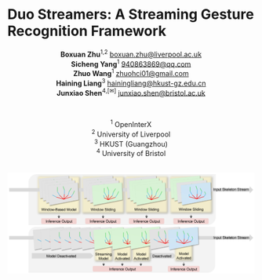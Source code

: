 # Duo Streamers: A Streaming Gesture Recognition Framework

<div align="center" style="max-width: 16cm; margin: auto;">

  
**Boxuan Zhu**<sup>1,2</sup> <boxuan.zhu@liverpool.ac.uk>  
**Sicheng Yang**<sup>1</sup> <940863869@qq.com>  
**Zhuo Wang**<sup>1</sup> <zhuohci01@gmail.com>  
**Haining Liang**<sup>3</sup> <hainingliang@hkust-gz.edu.cn>  
**Junxiao Shen**<sup>4,[&#9993;]</sup> <junxiao.shen@bristol.ac.uk>

<br/>

<sup>1</sup> OpenInterX  
<sup>2</sup> University of Liverpool  
<sup>3</sup> HKUST (Guangzhou)  
<sup>4</sup> University of Bristol  

<br/>

</div>

<div align="center">
  <img src="pics/teaserstreamers.jpg" alt="teaserstreamer" width="700px" />
</div>
